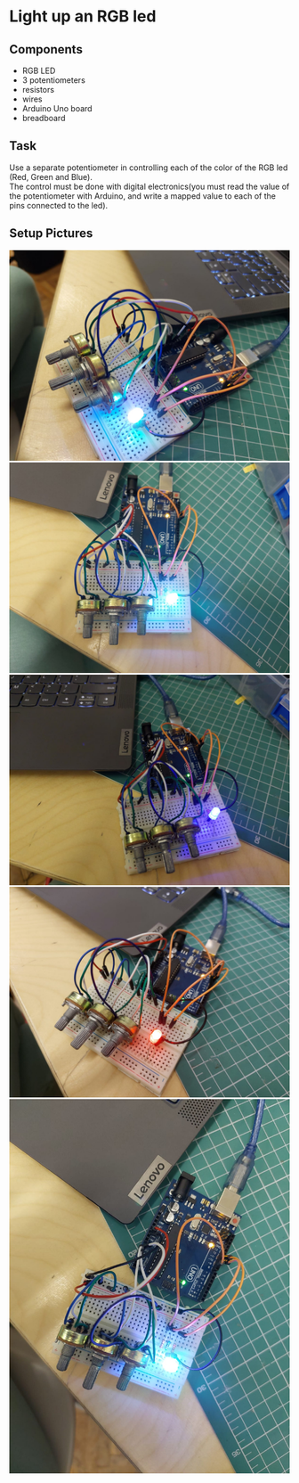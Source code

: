 # Light up an RGB led #

## Components 

* RGB LED
* 3 potentiometers
* resistors
* wires
* Arduino Uno board
* breadboard

## Task

Use a separate potentiometer in controlling each of the color of the RGB led (Red, Green and Blue).  
The control must be done with digital electronics(you must read the value of the potentiometer with Arduino, and write a mapped value to each of the pins connected to the led).

## Setup Pictures
![alt text](https://github.com/ralucsandu/IntroductionToRobotics/blob/main/Homework1/setup-picture1.jpeg?raw=true)
![alt text](https://github.com/ralucsandu/IntroductionToRobotics/blob/main/Homework1/setup-picture2.jpeg?raw=true)
![alt text](https://github.com/ralucsandu/IntroductionToRobotics/blob/main/Homework1/setup-picture3.jpeg?raw=true)
![alt text](https://github.com/ralucsandu/IntroductionToRobotics/blob/main/Homework1/setup-picture4.jpeg?raw=true)
![alt text](https://github.com/ralucsandu/IntroductionToRobotics/blob/main/Homework1/setup-picture5.jpeg?raw=true)

